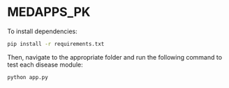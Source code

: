 

# MEDAPPS_PK

To install dependencies:

```bash
pip install -r requirements.txt
```

Then, navigate to the appropriate folder and run the following command to test each disease module:

```bash
python app.py
```

